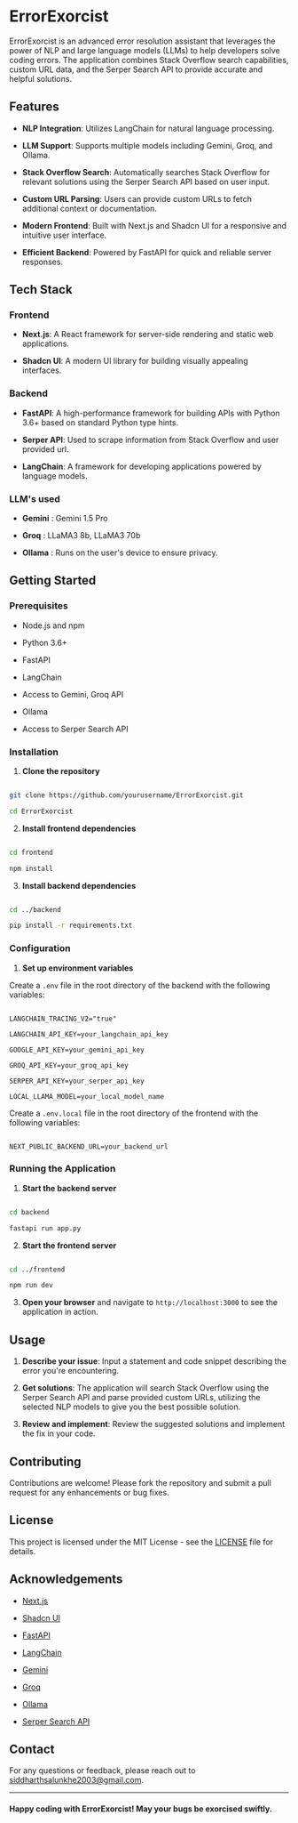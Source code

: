 
  
  

# ErrorExorcist

  

ErrorExorcist is an advanced error resolution assistant that leverages the power of NLP and large language models (LLMs) to help developers solve coding errors. The application combines Stack Overflow search capabilities, custom URL data, and the Serper Search API to provide accurate and helpful solutions.

  

## Features

  

-  **NLP Integration**: Utilizes LangChain for natural language processing.

-  **LLM Support**: Supports multiple models including Gemini, Groq, and Ollama.

-  **Stack Overflow Search**: Automatically searches Stack Overflow for relevant solutions using the Serper Search API based on user input.

-  **Custom URL Parsing**: Users can provide custom URLs to fetch additional context or documentation.

-  **Modern Frontend**: Built with Next.js and Shadcn UI for a responsive and intuitive user interface.

-  **Efficient Backend**: Powered by FastAPI for quick and reliable server responses.

  

## Tech Stack

  

### Frontend

-  **Next.js**: A React framework for server-side rendering and static web applications.

-  **Shadcn UI**: A modern UI library for building visually appealing interfaces.

  

### Backend

-  **FastAPI**: A high-performance framework for building APIs with Python 3.6+ based on standard Python type hints.

-  **Serper API**: Used to scrape information from Stack Overflow and user provided url.

-  **LangChain**: A framework for developing applications powered by language models.

  

### LLM's used

-  **Gemini** : Gemini 1.5 Pro

-  **Groq** : LLaMA3 8b, LLaMA3 70b

-  **Ollama** : Runs on the user's device to ensure privacy.

  
  
  

## Getting Started

  

### Prerequisites

  

- Node.js and npm

- Python 3.6+

- FastAPI

- LangChain

- Access to Gemini, Groq API
- Ollama 
- Access to Serper Search API

  

### Installation

  

1.  **Clone the repository**

```bash

git clone https://github.com/yourusername/ErrorExorcist.git

cd ErrorExorcist

```

  

2.  **Install frontend dependencies**

```bash

cd frontend

npm install

```

  

3.  **Install backend dependencies**

```bash

cd ../backend

pip install -r requirements.txt

```

  

### Configuration

  

1.  **Set up environment variables**

  

Create a `.env` file in the root directory of the backend with the following variables:

```plaintext

LANGCHAIN_TRACING_V2="true"

LANGCHAIN_API_KEY=your_langchain_api_key

GOOGLE_API_KEY=your_gemini_api_key

GROQ_API_KEY=your_groq_api_key

SERPER_API_KEY=your_serper_api_key

LOCAL_LLAMA_MODEL=your_local_model_name

```

Create a `.env.local` file in the root directory of the frontend with the following variables:

```plaintext

NEXT_PUBLIC_BACKEND_URL=your_backend_url

```

  

### Running the Application

  

1.  **Start the backend server**

```bash

cd backend

fastapi run app.py

```

  

2.  **Start the frontend server**

```bash

cd ../frontend

npm run dev

```

  

3.  **Open your browser** and navigate to `http://localhost:3000` to see the application in action.

  

## Usage

  

1.  **Describe your issue**: Input a statement and code snippet describing the error you're encountering.

2.  **Get solutions**: The application will search Stack Overflow using the Serper Search API and parse provided custom URLs, utilizing the selected NLP models to give you the best possible solution.

3.  **Review and implement**: Review the suggested solutions and implement the fix in your code.

  

## Contributing

  

Contributions are welcome! Please fork the repository and submit a pull request for any enhancements or bug fixes.

  

## License

  

This project is licensed under the MIT License - see the [LICENSE](LICENSE) file for details.

  

## Acknowledgements

  

-  [Next.js](https://nextjs.org/)

-  [Shadcn UI](https://shadcn.dev/)

-  [FastAPI](https://fastapi.tiangolo.com/)

-  [LangChain](https://langchain.com/)

-  [Gemini](https://gemini.com/)

-  [Groq](https://groq.com/)

-  [Ollama](https://ollama.com/)

-  [Serper Search API](https://serper.dev/)

  

## Contact

  

For any questions or feedback, please reach out to [siddharthsalunkhe2003@gmail.com](mailto:yourname@yourdomain.com).

  

---

  

#### Happy coding with ErrorExorcist! May your bugs be exorcised swiftly.
